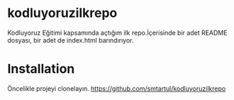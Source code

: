 # kodluyoruzilkrepo
Kodluyoruz Eğitimi kapsamında açtığım ilk repo.İçerisinde bir adet README dosyası, bir adet de index.html barındırıyor.


# Installation
Öncelikle projeyi clonelayın. 
https://github.com/smtartul/kodluyoruzilkrepo
